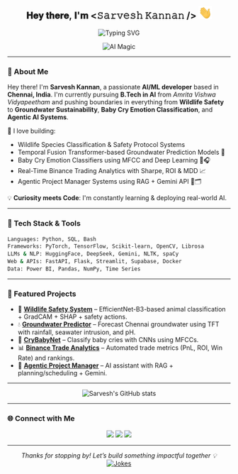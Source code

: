 <div align="center">

<h2> 𝐇𝐞𝐲 𝐭𝐡𝐞𝐫𝐞, 𝐈'𝐦 <𝚂𝚊𝚛𝚟𝚎𝚜𝚑 𝙺𝚊𝚗𝚗𝚊𝚗 /> <img src="https://github.com/ABSphreak/ABSphreak/blob/master/gifs/Hi.gif" width="30px"></h2>

<p>
  <img src="https://readme-typing-svg.demolab.com?font=Fira+Code&size=24&pause=1000&color=F7F7F7&center=true&vCenter=true&width=435&lines=AI+Engineer+%7C+ML+Researcher+%7C+Agentic+Systems+Dev;Building+AI+for+Good+%F0%9F%8C%8D" alt="Typing SVG" />
</p>

<img src="https://i.imgur.com/SGNqJyt.gif" width="300" alt="AI Magic"/>

</div>

---

### 🌟 About Me

Hey there! I'm **Sarvesh Kannan**, a passionate **AI/ML developer** based in **Chennai, India**. I'm currently pursuing **B.Tech in AI** from *Amrita Vishwa Vidyapeetham* and pushing boundaries in everything from **Wildlife Safety** to **Groundwater Sustainability**, **Baby Cry Emotion Classification**, and **Agentic AI Systems**.

🚀 I love building:
- Wildlife Species Classification & Safety Protocol Systems
- Temporal Fusion Transformer-based Groundwater Prediction Models 🌊
- Baby Cry Emotion Classifiers using MFCC and Deep Learning 👶🎧
- Real-Time Binance Trading Analytics with Sharpe, ROI & MDD 📈
- Agentic Project Manager Systems using RAG + Gemini API 🧠🗂️

💡 **Curiosity meets Code**: I'm constantly learning & deploying real-world AI.

---

### 🧠 Tech Stack & Tools

```bash
Languages: Python, SQL, Bash
Frameworks: PyTorch, TensorFlow, Scikit-learn, OpenCV, Librosa
LLMs & NLP: HuggingFace, DeepSeek, Gemini, NLTK, spaCy
Web & APIs: FastAPI, Flask, Streamlit, Supabase, Docker
Data: Power BI, Pandas, NumPy, Time Series
```  

---

### 📌 Featured Projects

- 🎯 **[Wildlife Safety System](https://github.com/sarvesh-kannan/Wildlife-Safety-System)** – EfficientNet-B3-based animal classification + GradCAM + SHAP + safety actions.
- 💧 **[Groundwater Predictor](https://github.com/sarvesh-kannan/Groundwater-Level-Prediction)** – Forecast Chennai groundwater using TFT with rainfall, seawater intrusion, and pH.
- 👶 **[CryBabyNet](https://github.com/sarvesh-kannan/Baby-Cry-Classifier)** – Classify baby cries with CNNs using MFCCs.
- 📊 **[Binance Trade Analytics](https://github.com/sarvesh-kannan/Binance-Trade-Analysis)** – Automated trade metrics (PnL, ROI, Win Rate) and rankings.
- 🤖 **[Agentic Project Manager](https://github.com/sarvesh-kannan/Agentic-PM)** – AI assistant with RAG + planning/scheduling + Gemini.

---

<div align="center">
  <img src="https://github-readme-stats.vercel.app/api?username=sarvesh-kannan&include_all_commits=true&count_private=true&show_icons=true&theme=radical" alt="Sarvesh's GitHub stats">
</div>

---

### 🌐 Connect with Me

<p align="center">
  <a href="https://www.linkedin.com/in/sarvesh-kannan"><img src="https://img.shields.io/badge/LinkedIn-%230077B5.svg?style=flat-square&logo=linkedin&logoColor=white"></a>
  <a href="https://github.com/sarvesh-kannan"><img src="https://img.shields.io/badge/GitHub-%23121011.svg?style=flat-square&logo=github&logoColor=white"></a>
  <a href="mailto:sarveshkannan30@gmail.com"><img src="https://img.shields.io/badge/Gmail-D14836?style=flat-square&logo=gmail&logoColor=white"></a>
</p>

---

<div align="center">
  <i>Thanks for stopping by! Let’s build something impactful together 💡</i><br>
  <a href="https://readme-jokes.vercel.app"><img src="https://readme-jokes.vercel.app/api?hideBorder" alt="Jokes"></a>
</div>
